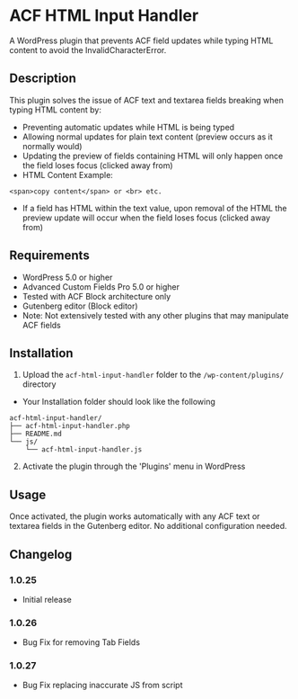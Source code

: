 # ACF HTML Input Handler

A WordPress plugin that prevents ACF field updates while typing HTML content to avoid the InvalidCharacterError.

## Description

This plugin solves the issue of ACF text and textarea fields breaking when typing HTML content by:
- Preventing automatic updates while HTML is being typed
- Allowing normal updates for plain text content (preview occurs as it normally would)
- Updating the preview of fields containing HTML will only happen once the field loses focus (clicked away from)
- HTML Content Example: 
```
<span>copy content</span> or <br> etc.
```
- If a field has HTML within the text value, upon removal of the HTML the preview update will occur when the field loses focus (clicked away from)

## Requirements

- WordPress 5.0 or higher
- Advanced Custom Fields Pro 5.0 or higher
- Tested with ACF Block architecture only
- Gutenberg editor (Block editor)
- Note: Not extensively tested with any other plugins that may manipulate ACF fields

## Installation

1. Upload the `acf-html-input-handler` folder to the `/wp-content/plugins/` directory

- Your Installation folder should look like the following
```
acf-html-input-handler/
├── acf-html-input-handler.php
├── README.md
└── js/
    └── acf-html-input-handler.js
```
2. Activate the plugin through the 'Plugins' menu in WordPress

## Usage

Once activated, the plugin works automatically with any ACF text or textarea fields in the Gutenberg editor. No additional configuration needed.

## Changelog

### 1.0.25
- Initial release

### 1.0.26
- Bug Fix for removing Tab Fields

### 1.0.27
- Bug Fix replacing inaccurate JS from script